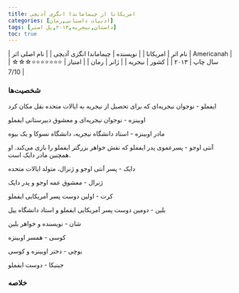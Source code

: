 ```yaml
---
title: امریکانا از چیماماندا انگزی آدیچی
categories: [ادبیات داستانی,رمان]
tags: [داستان,نیجریه,۲۰۱۳,پل استر]
toc: true
---
```


| نام اثر | امریکانا |
| نویسنده | چیماماندا انگزی آدیچی |
| نام اصلی اثر | Americanah  |
| سال چاپ | ۲۰۱۳  |
| کشور | نیجریه  |
| ژانر | رمان   |
| امتیاز | ⭐⭐⭐⭐⭐⭐⭐☆☆☆ 7/10  |

### شخصیت‌ها

ایفملو - نوجوان نیجریه‌ای که برای تحصیل از نیجریه به ایالات متحده نقل مکان کرد

اوبینزه - نوجوان نیجریه‌ای و معشوق دبیرستانی ایفملو

مادر اوبینزه - استاد دانشگاه نیجریه، دانشگاه نسوکا و یک بیوه

آنتی اوجو - پسرعموی پدر ایفملو که نقش خواهر بزرگتر ایفملو را بازی می‌کند. او همچنین مادر دایک است.

دایک - پسر آنتی اوجو و ژنرال، متولد ایالات متحده

ژنرال - معشوق عمه اوجو و پدر دایک

کرت - اولین دوست پسر آمریکایی ایفملو

بلین - دومین دوست پسر آمریکایی ایفملو و استاد دانشگاه ییل

شان - نویسنده و خواهر بلین

کوسی - همسر اوبینزه

بوچی - دختر اوبینزه و کوسی

جینیکا - دوست ایفملو


### خلاصه



